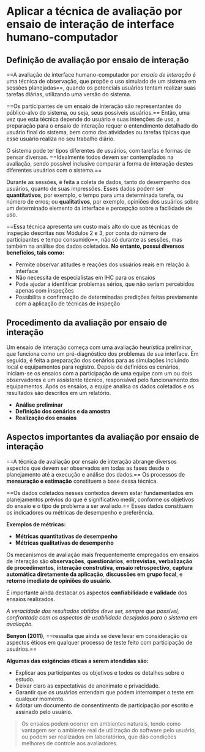 # **Aplicar a técnica de avaliação por ensaio de interação de interface humano-computador**

## Definição de avaliação por ensaio de interação

==A avaliação de interface humano-computador por *ensaio de interação* é uma técnica de observação, que propõe o uso simulado de um sistema em sessões planejadas==, quando os potenciais usuários tentam realizar suas tarefas diárias, utilizando uma versão do sistema.

==Os participantes de um ensaio de interação são representantes do público-alvo do sistema, ou seja, seus possíveis usuários.== Então, uma vez que esta técnica depende do usuário e suas intenções de uso, a preparação para o ensaio de interação requer o entendimento detalhado do usuário final do sistema, bem como das atividades ou tarefas típicas que esse usuário realiza no seu trabalho diário.

O sistema pode ter tipos diferentes de usuários, com tarefas e formas de pensar diversas. ==Idealmente todos devem ser contemplados na avaliação, sendo possível inclusive comparar a forma de interação destes diferentes usuários com o sistema.==

Durante as sessões, é feita a coleta de dados, tanto do desempenho dos usuários, quanto de suas impressões. Esses dados podem ser **quantitativos**, por exemplo, o tempo para uma determinada tarefa, ou número de erros; ou **qualitativos**, por exemplo, opiniões dos usuários sobre um determinado elemento da interface e percepção sobre a facilidade de uso.

==Essa técnica apresenta um custo mais alto do que as técnicas de inspeção descritas nos Módulos 2 e 3, por conta do número de participantes e tempo consumido==, não só durante as sessões, mas também na análise dos dados coletados. **No entanto, possui diversos benefícios, tais como:**
- Permite observar atitudes e reações dos usuários reais em relação à interface
- Não necessita de especialistas em IHC para os ensaios
- Pode ajudar a identificar problemas sérios, que não seriam percebidos apenas com inspeções
- Possibilita a confirmação de determinadas predições feitas previamente com a aplicação de técnicas de inspeção

## Procedimento da avaliação por ensaio de interação

Um ensaio de interação começa com uma avaliação heurística preliminar, que funciona como um pré-diagnóstico dos problemas de sua interface. Em seguida, é feita a preparação dos cenários para as simulações incluindo local e equipamentos para registro. Depois de definidos os cenários, iniciam-se os ensaios com a participação de uma equipe com um ou dois observadores e um assistente técnico, responsável pelo funcionamento dos equipamentos. Após os ensaios, a equipe analisa os dados coletados e os resultados são descritos em um relatório.

- **Análise preliminar**
- **Definição dos cenários e da amostra**
- **Realização dos ensaios**

## Aspectos importantes da avaliação por ensaio de interação

==A técnica de avaliação por ensaio de interação abrange diversos aspectos que devem ser observados em todas as fases desde o planejamento até a execução e análise dos dados.== Os processos de **mensuração e estimação** constituem a base dessa técnica.

==Os dados coletados nesses contextos devem estar fundamentados em planejamentos prévios do que é significativo medir, conforme os objetivos do ensaio e o tipo de problema a ser avaliado.== Esses dados constituem os indicadores ou métricas de desempenho e preferência.

**Exemplos de métricas:**
- **Métricas quantitativas de desempenho**
- **Métricas qualitativas de desempenho**

Os mecanismos de avaliação mais frequentemente empregados em ensaios de interação são **observações**, **questionários**, **entrevistas**, **verbalização de procedimentos**, **interação construtiva**, **ensaio retrospectivo**, **captura automática diretamente da aplicação**, **discussões em grupo focal**, e **retorno imediato de opiniões do usuário**.

É importante ainda destacar os aspectos **confiabilidade e validade** dos ensaios realizados.

*A veracidade dos resultados obtidos deve ser, sempre que possível, confrontada com os aspectos de usabilidade desejados para o sistema em avaliação.*

**Benyon (2011)**, ==ressalta que ainda se deve levar em consideração os aspectos éticos em qualquer processo de teste feito com participação de usuários.==

**Algumas das exigências éticas a serem atendidas são:**
- Explicar aos participantes os objetivos e todos os detalhes sobre o estudo.
- Deixar claro as expectativas de anonimato e privacidade.
- Garantir que os usuários entendam que podem interromper o teste em qualquer momento.
- Adotar um documento de consentimento de participação por escrito e assinado pelo usuário.

> Os ensaios podem ocorrer em ambientes naturais, tendo como vantagem ser o ambiente real de utilização do software pelo usuário, ou podem ser realizados em laboratórios, que dão condições melhores de controle aos avaliadores.